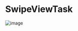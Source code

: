 # SwipeViewTask
![image](https://github.com/user-attachments/assets/2e2bc8a7-1ec1-4641-80fd-c6556e16638e)

